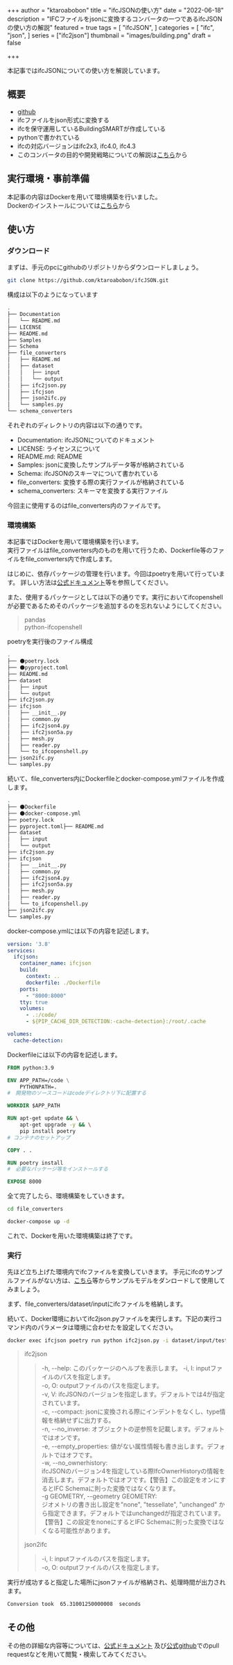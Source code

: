 +++
author = "ktaroabobon"
title = "ifcJSONの使い方"
date = "2022-06-18"
description = "IFCファイルをjsonに変換するコンバータの一つであるifcJSONの使い方の解説"
featured = true
tags = [
"ifcJSON",
]
categories = [
"ifc",
"json",
]
series = ["ifc2json"]
thumbnail = "images/building.png"
draft = false

+++

本記事ではifcJSONについての使い方を解説しています。

## 概要

- [github](https://github.com/buildingSMART/ifcJSON)
- ifcファイルをjson形式に変換する
- ifcを保守運用しているBuildingSMARTが作成している
- pythonで書かれている
- ifcの対応バージョンはifc2x3, ifc4.0, ifc4.3
- このコンバータの目的や開発戦略についての解説は[こちら](https://ktaroabobon.github.io/post/ifcjson-about/)から

## 実行環境・事前準備

本記事の内容はDockerを用いて環境構築を行いました。  
Dockerのインストールについては[こちら](https://www.docker.com/products/docker-desktop/)から

## 使い方

### ダウンロード

まずは、手元のpcにgithubのリポジトリからダウンロードしましょう。

```bash
git clone https://github.com/ktaroabobon/ifcJSON.git
```

構成は以下のようになっています

```bash
.
├── Documentation
│   └── README.md
├── LICENSE
├── README.md
├── Samples
├── Schema
├── file_converters
│   ├── README.md
│   ├── dataset
│   │   ├── input
│   │   └── output
│   ├── ifc2json.py
│   ├── ifcjson
│   ├── json2ifc.py
│   └── samples.py
└── schema_converters
```

それぞれのディレクトリの内容は以下の通りです。

- Documentation: ifcJSONについてのドキュメント
- LICENSE: ライセンスについて
- README.md: README
- Samples: jsonに変換したサンプルデータ等が格納されている
- Schema: ifcJSONのスキーマについて書かれている
- file_converters: 変換する際の実行ファイルが格納されている
- schema_converters: スキーマを変換する実行ファイル

今回主に使用するのはfile_converters内のファイルです。

### 環境構築

本記事ではDockerを用いて環境構築を行います。  
実行ファイルはfile_converters内のものを用いて行うため、Dockerfile等のファイルをfile_converters内で作成します。

はじめに、依存パッケージの管理を行います。今回はpoetryを用いて行っています。
詳しい方法は[公式ドキュメント](https://cocoatomo.github.io/poetry-ja/)等を参照してください。

また、使用するパッケージとしては以下の通りです。実行においてifcopenshellが必要であるためそのパッケージを追加するのを忘れないようにしてください。

> pandas  
> python-ifcopenshell

poetryを実行後のファイル構成

```bash
.
├── ⚫️poetry.lock
├── ⚫️pyproject.toml
├── README.md
├── dataset
│   ├── input
│   └── output
├── ifc2json.py
├── ifcjson
│   ├── __init__.py
│   ├── common.py
│   ├── ifc2json4.py
│   ├── ifc2json5a.py
│   ├── mesh.py
│   ├── reader.py
│   └── to_ifcopenshell.py
├── json2ifc.py
└── samples.py
```

続いて、file_converters内にDockerfileとdocker-compose.ymlファイルを作成します。

```bash
.
├── ⚫️Dockerfile
├── ⚫️docker-compose.yml
├── poetry.lock
├── pyproject.toml├── README.md
├── dataset
│   ├── input
│   └── output
├── ifc2json.py
├── ifcjson
│   ├── __init__.py
│   ├── common.py
│   ├── ifc2json4.py
│   ├── ifc2json5a.py
│   ├── mesh.py
│   ├── reader.py
│   └── to_ifcopenshell.py
├── json2ifc.py
└── samples.py
```

docker-compose.ymlには以下の内容を記述します。

```yaml
version: '3.8'
services:
  ifcjson:
    container_name: ifcjson
    build:
      context: ..
      dockerfile: ./Dockerfile
    ports:
      - "8000:8000"
    tty: true
    volumes:
      - .:/code/
      - ${PIP_CACHE_DIR_DETECTION:-cache-detection}:/root/.cache

volumes:
  cache-detection:
```

Dockerfileには以下の内容を記述します。

```dockerfile
FROM python:3.9

ENV APP_PATH=/code \
    PYTHONPATH=.
#　開発物のソースコードはcodeデイレクトリ下に配置する

WORKDIR $APP_PATH

RUN apt-get update && \
    apt-get upgrade -y && \
    pip install poetry
# コンテナのセットアップ

COPY . .

RUN poetry install
#　必要なパッケージ等をインストールする

EXPOSE 8000
```

全て完了したら、環境構築をしていきます。

```bash
cd file_converters

docker-compose up -d
```

これで、Dockerを用いた環境構築は終了です。

### 実行

先ほど立ち上げた環境内でifcファイルを変換していきます。
手元にifcのサンプルファイルがない方は、[こちら](https://github.com/IFCjs/hello-world/tree/main/IFC)等からサンプルモデルをダンロードして使用してみましょう。

まず、file_converters/dataset/inputにifcファイルを格納します。

続いて、Docker環境においてifc2json.pyファイルを実行します。下記の実行コマンド内のパラメータは環境に合わせたを設定してください。

```bash
docker exec ifcjson poetry run python ifc2json.py -i dataset/input/test.ifc -o dataset/output/test.json --compact
```

> ifc2json
> > -h, --help: このパッケージのヘルプを表示します。
> > -i, I: inputファイルのパスを指定します。  
> > -o, O: outputファイルのパスを指定します。  
> > -v, V: ifcJSONのバージョンを指定します。デフォルトでは4が指定されています。  
> > -c, --compact: jsonに変換される際にインデントをなくし、type情報を格納せずに出力する。  
> > -n, --no_inverse: オブジェクトの逆参照を記載します。デフォルトではオンです。  
> > -e, --empty_properties: 値がない属性情報も書き出します。デフォルトではオフです。  
> > -w, --no_ownerhistory:   
> > ifcJSONのバージョン4を指定している際IfcOwnerHistoryの情報を消去します。デフォルトではオフです。【警告】この設定をオンにするとIFC
> > Schemaに則った変換ではなくなります。  
> > -g GEOMETRY, --geometry GEOMETRY:   
> > ジオメトリの書き出し設定を"none", "tessellate", "unchanged"
> > から指定できます。デフォルトではunchangedが指定されています。【警告】この設定をnoneにするとIFC Schemaに則った変換ではなくなる可能性があります。
>
> json2ifc
> > -i, I: inputファイルのパスを指定します。  
> > -o, O: outputファイルのパスを指定します。
>

実行が成功すると指定した場所にjsonファイルが格納され、処理時間が出力されます。

```bash
Conversion took  65.31001250000008  seconds
```

## その他

その他の詳細な内容等については、[公式ドキュメント](https://github.com/buildingSMART/ifcJSON/tree/master/Documentation)
及び[公式github](https://github.com/buildingSMART/ifcJSON)でのpull requestなどを用いて閲覧・検索してみてください。



